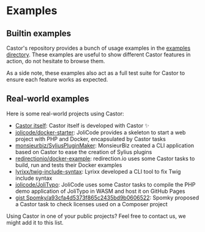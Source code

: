 # Examples

## Builtin examples

Castor's repository provides a bunch of usage examples in the
[examples directory](https://github.com/jolicode/castor/tree/main/examples).
These examples are useful to show different Castor features in action, do not
hesitate to browse them.

As a side note, these examples also act as a full test suite for Castor to
ensure each feature works as expected.

## Real-world examples

Here is some real-world projects using Castor:

- [Castor itself](https://github.com/jolicode/castor/blob/main/castor.php): Castor itself is developed with Castor ✨
- [jolicode/docker-starter](https://github.com/jolicode/docker-starter/blob/main/castor.php): JoliCode provides a skeleton to start a web
project with PHP and Docker, encapsulated by Castor tasks
- [monsieurbiz/SyliusPluginMaker](https://github.com/monsieurbiz/SyliusPluginMaker/blob/master/castor.php):
MonsieurBiz created a CLI application based on Castor to ease the creation of
Sylius plugins
- [redirectionio/docker-example](https://github.com/redirectionio/docker-example/blob/master/.castor/castor.php):
redirection.io uses some Castor tasks to build, run and tests their Docker
examples
- [lyrixx/twig-include-syntax](https://github.com/lyrixx/twig-include-syntax/blob/main/castor.php): Lyrixx developed a CLI tool to fix Twig
include syntax
- [jolicode/JoliTypo](https://github.com/jolicode/JoliTypo/blob/main/website/castor.php): JoliCode uses some Castor tasks to compile the PHP
demo application of JoliTypo in WASM and host it on GitHub Pages
- [gist Spomky/a93cfa4d5373f865c2435bd9b0606522](https://gist.github.com/Spomky/a93cfa4d5373f865c2435bd9b0606522): Spomky proposed a Castor
task to check licenses used on a Composer project

Using Castor in one of your public projects? Feel free to contact us, we might
add it to this list.
